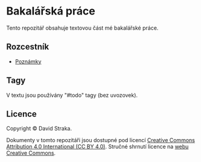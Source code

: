 # Bakalářská práce

Tento repozitář obsahuje textovou část mé bakalářské práce.

## Rozcestník

- [Poznámky](notes/README.md)

## Tagy

V textu jsou používány "#todo" tagy (bez uvozovek).

## Licence

Copyright ©‎ David Straka.

Dokumenty v tomto repozitáři jsou dostupné pod licencí [Creative Commons
Attribution 4.0 International (CC BY 4.0)](LICENSE.txt). Stručné shrnutí licence
na [webu Creative Commons](https://creativecommons.org/licenses/by/4.0/).
